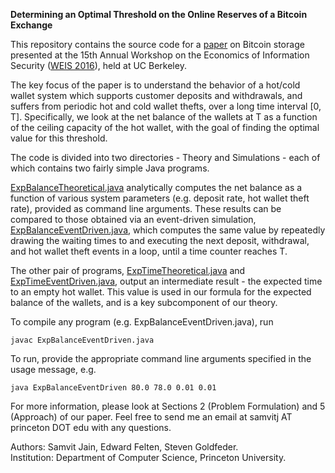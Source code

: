 **Determining an Optimal Threshold on the Online Reserves of a Bitcoin Exchange**

This repository contains the source code for a [paper](http://weis2016.econinfosec.org/wp-content/uploads/sites/2/2016/05/WEIS_2016_paper_68-2.pdf) on Bitcoin storage presented at the 15th Annual Workshop on the Economics of Information Security ([WEIS 2016](http://weis2016.econinfosec.org/)), held at UC Berkeley.

The key focus of the paper is to understand the behavior of a hot/cold wallet system which supports customer deposits and withdrawals, and suffers from periodic hot and cold wallet thefts, over a long time interval [0, T]. Specifically, we look at the net balance of the wallets at T as a function of the ceiling capacity of the hot wallet, with the goal of finding the optimal value for this threshold.

The code is divided into two directories - Theory and Simulations - each of which contains two fairly simple Java programs.

[ExpBalanceTheoretical.java](https://github.com/SamvitJ/WEIS2016-Programs/blob/master/Theory/ExpBalanceTheoretical.java) analytically computes the net balance as a function of various system parameters (e.g. deposit rate, hot wallet theft rate), provided as command line arguments. These results can be compared to those obtained via an event-driven simulation, [ExpBalanceEventDriven.java](https://github.com/SamvitJ/WEIS2016-Programs/blob/master/Simulations/ExpBalanceEventDriven.java), which computes the same value by repeatedly drawing the waiting times to and executing the next deposit, withdrawal, and hot wallet theft events in a loop, until a time counter reaches T.

The other pair of programs, [ExpTimeTheoretical.java](https://github.com/SamvitJ/WEIS2016-Programs/blob/master/Theory/ExpTimeTheoretical.java) and [ExpTimeEventDriven.java](https://github.com/SamvitJ/WEIS2016-Programs/blob/master/Simulations/ExpTimeEventDriven.java), output an intermediate result - the expected time to an empty hot wallet. This value is used in our formula for the expected balance of the wallets, and is a key subcomponent of our theory.

To compile any program (e.g. ExpBalanceEventDriven.java), run
```
javac ExpBalanceEventDriven.java
```

To run, provide the appropriate command line arguments specified in the usage message, e.g.
```
java ExpBalanceEventDriven 80.0 78.0 0.01 0.01
```

For more information, please look at Sections 2 (Problem Formulation) and 5 (Approach) of our paper. Feel free to send me an email at samvitj AT princeton DOT edu with any questions.

Authors: Samvit Jain, Edward Felten, Steven Goldfeder.  
Institution: Department of Computer Science, Princeton University.
